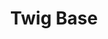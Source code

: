 ---
title: Twig Base
link: https://github.com/pattern-lab/starterkit-twig-base
tags:
  - demo-twig
  - demo-content
  - code
image: /images/twig-base.png
---